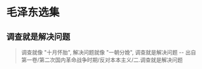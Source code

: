 # 毛泽东选集

## 调查就是解决问题

> 调查就像 "十月怀胎", 解决问题就像 "一朝分娩", 调查就是解决问题
> -- 出自第一卷/第二次国内革命战争时期/反对本本主义/二.调查就是解决问题
